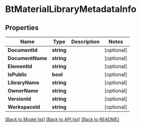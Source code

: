 # BtMaterialLibraryMetadataInfo

## Properties

Name | Type | Description | Notes
------------ | ------------- | ------------- | -------------
**DocumentId** | **string** |  | [optional] 
**DocumentName** | **string** |  | [optional] 
**ElementId** | **string** |  | [optional] 
**IsPublic** | **bool** |  | [optional] 
**LibraryName** | **string** |  | [optional] 
**OwnerName** | **string** |  | [optional] 
**VersionId** | **string** |  | [optional] 
**WorkspaceId** | **string** |  | [optional] 

[[Back to Model list]](../README.md#documentation-for-models) [[Back to API list]](../README.md#documentation-for-api-endpoints) [[Back to README]](../README.md)


